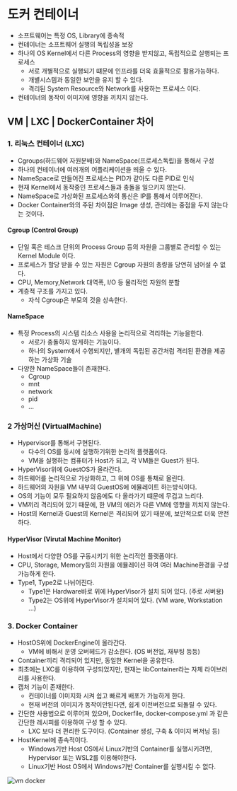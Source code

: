 # 도커 컨테이너
- 소프트웨어는 특정 OS, Library에 종속적
- 컨테이너는 소프트웨어 실행의 독립성을 보장
- 하나의 OS Kernel에서 다른 Process의 영향을 받지않고, 독립적으로 실행되는 프로세스
  - 서로 개별적으로 실행되기 떄문에 인프라를 더욱 효율적으로 활용가능하다.
  - 개별시스템과 동일한 보안을 유지 할 수 있다.
  - 격리된 System Resource와 Network를 사용하는 프로세스 이다.
- 컨테이너의 동작이 이미지에 영향을 끼치지 않는다.

## VM | LXC | DockerContainer 차이

### 1. 리눅스 컨테이너 (LXC)
- Cgroups(하드웨어 자원분배)와 NameSpace(프로세스독립)을 통해서 구성
- 하나의 컨테이너에 여러개의 어플리케이션을 띄울 수 있다.
- NameSpace로 만들어진 프로세스는 PID가 같아도 다른 PID로 인식
- 현재 Kernel에서 동작중인 프로세스들과 충돌을 일으키지 않는다.
- NameSpace로 가상화된 프로세스와의 통신은 IP를 통해서 이루어진다.
- Docker Container와의 주된 차이점은 Image 생성, 관리에는 중점을 두지 않는다는 것이다.


#### Cgroup (Control Group)
- 단일 혹은 테스크 단위의 Process Group 등의 자원을 그룹별로 관리할 수 있는 Kernel Module 이다.
- 프로세스가 할당 받을 수 있는 자원은 Cgroup 자원의 총량을 당연히 넘어설 수 없다.
- CPU, Memory,Network 대역폭, I/O 등 물리적인 자원의 분할
- 계층적 구조를 가지고 있다.
  - 자식 Cgroup은 부모의 것을 상속한다.

#### NameSpace
- 특정 Process의 시스템 리소스 사용을 논리적으로 격리하는 기능을한다.
  - 서로가 충돌하지 않게하는 기능이다. 
  - 하나의 System에서 수행되지만, 별개의 독립된 공간처럼 격리된 환경을 제공하는 가상화 기술
- 다양한 NameSpace들이 존재한다.
  - Cgroup
  - mnt
  - network
  - pid
  - ...


### 2 가상머신 (VirtualMachine)
- Hypervisor를 통해서 구현된다.
  - 다수의 OS를 동시에 실행하기위한 논리적 플랫폼이다.
  - VM을 실행하는 컴퓨터가 Host가 되고, 각 VM들은 Guest가 된다.
- HyperVisor위에 GuestOS가 올라간다.
- 하드웨어를 논리적으로 가상화하고, 그 위에 OS를 통채로 올린다.
- 하드웨어의 자원을 VM 내부의 GuestOS에 에뮬레이트 하는방식이다.
- OS의 기능이 모두 필요하지 않음에도 다 올라가기 떄문에 무겁고 느리다.
- VM끼리 격리되어 있기 때문에, 한 VM의 에러가 다른 VM에 영향을 끼치지 않는다.
- Host의 Kernel과 Guest의 Kernel은 격리되어 있기 때문에, 보안적으로 더욱 안전하다.

#### HyperVisor (Virutal Machine Monitor)
- Host에서 다양한 OS를 구동시키기 위한 논리적인 플랫폼이다.
- CPU, Storage, Memory등의 자원을 에뮬레이션 하여 여러 Machine환경을 구성 가능하게 한다.
- Type1, Type2로 나뉘어진다.
  - Type1은 Hardware바로 위에 HyperVisor가 설치 되어 있다. (주로 서버용)
  - Type2는 OS위에 HyperVisor가 설치되어 있다. (VM ware, Workstation ...)


### 3. Docker Container
- HostOS위에 DockerEngine이 올라간다.
  - VM에 비해서 운영 오버헤드가 감소한다.  (OS 버전업, 재부팅 등등)
- Container끼리 격리되어 있지만, 동일한 Kernel을 공유한다.
- 최초에는 LXC를 이용하여 구성되었지만, 현재는 libContainer라는 자체 라이브러리를 사용한다.
- 캡처 기능이 존재한다.
  - 컨테이너를 이미지화 시켜 쉽고 빠르게 배포가 가능하게 한다.
  - 현재 버전의 이미지가 동작이안된다면, 쉽게 이전버전으로 되돌릴 수 있다.
- 간단한 사용법으로 이루어져 있으며, Dockerfile, docker-compose.yml 과 같은 간단한 레시피를 이용하여 구성 할 수 있다.
  - LXC 보다 더 편리한 도구이다. (Container 생성, 구축 & 이미지 버저닝 등)
- HostKernel에 종속적이다.
  - Windows기반 Host OS에서 Linux기반의 Container를 실행시키려면, Hypervisor 또는 WSL2를 이용해야한다.
  - Linux기반 Host OS에서 Windows기반 Container를 실행시킬 수 없다.


![vm docker](https://user-images.githubusercontent.com/57896918/156913843-9358959e-7307-4131-bc58-59307615ef7f.png)


